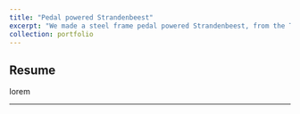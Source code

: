 ```yaml
---
title: "Pedal powered Strandenbeest"
excerpt: "We made a steel frame pedal powered Strandenbeest, from the Theo Jansen original concept"
collection: portfolio
---
```


## Resume

lorem

---





